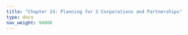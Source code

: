 ```yaml
---
title: "Chapter 24: Planning for S Corporations and Partnerships"
type: docs
nav_weight: 94000
---
```

